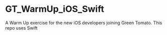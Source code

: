 # GT_WarmUp_iOS_Swift
A Warm Up exercise for the new iOS developers joining Green Tomato. This repo uses Swift
